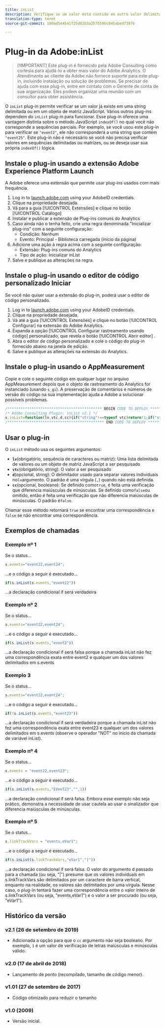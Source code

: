 ```yaml
---
title: inList
description: Verifique se um valor está contido em outro valor delimitado por caracteres.
translation-type: tm+mt
source-git-commit: 180ad544541f25d02b3a257559bc045abed7387b

---
```



# Plug-in da Adobe:inList

> [!IMPORTANT] Este plug-in é fornecido pela Adobe Consulting como cortesia para ajudá-lo a obter mais valor do Adobe Analytics. O Atendimento ao cliente da Adobe não fornece suporte para este plug-in, incluindo instalação ou solução de problemas. Se precisar de ajuda com esse plug-in, entre em contato com o Gerente de conta de sua organização. Eles podem organizar uma reunião com um consultor para obter assistência.

O `inList` plug-in permite verificar se um valor já existe em uma string delimitada ou em um objeto de matriz JavaScript. Vários outros plug-ins dependem do `inList` plug-in para funcionar. Esse plug-in oferece uma vantagem distinta sobre o método JavaScript `indexOf()` no qual você não corresponde a sequências parciais. Por exemplo, se você usou este plug-in para verificar se `"event2"`, ele não corresponderá a uma string que contém `"event25"`. Este plug-in não é necessário se você não precisa verificar valores em sequências delimitadas ou matrizes, ou se deseja usar sua própria `indexOf()` lógica.

## Instale o plug-in usando a extensão Adobe Experience Platform Launch

A Adobe oferece uma extensão que permite usar plug-ins usados com mais frequência.

1. Log in to [launch.adobe.com](https://launch.adobe.com) using your AdobeID credentials.
1. Clique na propriedade desejada.
1. Vá para a guia [!UICONTROL Extensões] e clique no botão [!UICONTROL Catálogo]
1. Instalar e publicar a extensão de Plug-ins  comuns do Analytics
1. Caso ainda não o tenha feito, crie uma regra denominada &quot;Inicializar plug-ins&quot; com a seguinte configuração:
   * Condição: Nenhum
   * Evento: Principal - Biblioteca carregada (início da página)
1. Adicione uma ação à regra acima com a seguinte configuração:
   * Extensão: Plug-ins comuns do Analytics
   * Tipo de ação: Inicializar inList
1. Salve e publique as alterações na regra.

## Instale o plug-in usando o editor de código personalizado Iniciar

Se você não quiser usar a extensão do plug-in, poderá usar o editor de código personalizado.

1. Log in to [launch.adobe.com](https://launch.adobe.com) using your AdobeID credentials.
1. Clique na propriedade desejada.
1. Vá até a guia [!UICONTROL Extensões] e clique no botão [!UICONTROL Configurar] na extensão do Adobe Analytics.
1. Expanda a opção [!UICONTROL Configurar rastreamento usando código] personalizado, que revela o botão [!UICONTROL Abrir editor] .
1. Abra o editor de código personalizado e cole o código do plug-in fornecido abaixo na janela de edição.
1. Salve e publique as alterações na extensão do Analytics.

## Instale o plug-in usando o AppMeasurement

Copie e cole o seguinte código em qualquer lugar no arquivo AppMeasurement depois que o objeto de rastreamento do Analytics for instanciado (usando `s_gi`). A preservação de comentários e números de versão do código na sua implementação ajuda a Adobe a solucionar possíveis problemas.

```js
/******************************************* BEGIN CODE TO DEPLOY *******************************************/
/* Adobe Consulting Plugin: inList v2.1 */
s.inList=function(lv,vtc,d,cc){if("string"!==typeof vtc)return!1;if("string"===typeof lv)lv=lv.split(d||",");else if("object"!== typeof lv)return!1;d=0;for(var e=lv.length;d<e;d++)if(1==cc&&vtc===lv[d]||vtc.toLowerCase()===lv[d].toLowerCase())return!0;return!1};
/******************************************** END CODE TO DEPLOY ********************************************/
```

## Usar o plug-in

O `inList` método usa os seguintes argumentos:

* **`lv`**(obrigatório, sequência de caracteres ou matriz): Uma lista delimitada de valores ou um objeto de matriz JavaScript a ser pesquisado
* **`vtc`**(obrigatório, string): O valor a ser pesquisado
* **`d`**(opcional, string): O delimitador usado para separar valores individuais no`lv`argumento. O padrão é uma vírgula (`,`) quando não está definida.
* **`cc`**(opcional, booleano): Se definido como`true`, é feita uma verificação que diferencia maiúsculas de minúsculas. Se definido como`false`ou omitido, então é feita uma verificação que não diferencia maiúsculas de minúsculas. O padrão é`false`.

Chamar esse método retornará `true` se encontrar uma correspondência e `false` se não encontrar uma correspondência.

## Exemplos de chamadas

### Exemplo nº 1

Se o status...

```js
s.events="event22,event24";
```

...e o código a seguir é executado...

```js
if(s.inList(s.events,"event22"))
```

...a declaração condicional if será verdadeira

### Exemplo nº 2

Se o status...

```js
s.events="event22,event24";
```

...e o código a seguir é executado...

```js
if(s.inList(s.events,"event2"))
```

...a declaração condicional if será falsa porque a chamada inList não fez uma correspondência exata entre event2 e qualquer um dos valores delimitados em s.events

### Exemplo 3

Se o status...

```js
s.events="event22,event24";
```

...e o código a seguir é executado...

```js
if(!s.inList(s.events,"event23"))
```

...a declaração condicional if será verdadeira porque a chamada inList não fez uma correspondência exata entre event23 e qualquer um dos valores delimitados em s.events (observe o operador &quot;NOT&quot; no início da chamada de variável inList).

### Exemplo nº 4

Se o status...

```js
s.events = "event22,event23";
```

...e o código a seguir é executado...

```js
if(s.inList(s.events,"EVenT23","",1))
```

...a declaração condicional if será falsa.  Embora esse exemplo não seja prático, demonstra a necessidade de usar cautela ao usar o sinalizador que diferencia maiúsculas de minúsculas.

### Exemplo nº 5

Se o status...

```js
s.linkTrackVars = "events,eVar1";
```

...e o código a seguir é executado...

```js
if(s.inList(s.linkTrackVars,"eVar1","|"))
```

...a declaração condicional if será falsa.  O valor do argumento d passado para a chamada (ou seja, &quot;|&quot;) presume que os valores individuais em s.linkTrackVars são delimitados por um caractere de barra vertical, enquanto na realidade, os valores são delimitados por uma vírgula.  Nesse caso, o plug-in tentará fazer uma correspondência entre o valor inteiro de s.linkTrackVars (ou seja, &quot;events,eVar1&quot;) e o valor a ser procurado (ou seja, &quot;eVar1&quot;).

## Histórico da versão

### v2.1 (26 de setembro de 2019)

* Adicionada a opção para que o `cc` argumento não seja booleano. Por exemplo, `1` é um valor de verificação de letras maiúsculas e minúsculas válido.

### v2.0 (17 de abril de 2018)

* Lançamento de ponto (recompilado, tamanho de código menor).

### v1.01 (27 de setembro de 2017)

* Código otimizado para reduzir o tamanho

### v1.0 (2009)

* Versão inicial.


